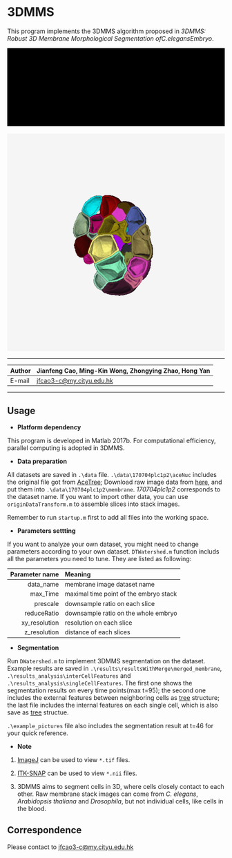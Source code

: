 3DMMS
=================
This program implements the 3DMMS algorithm proposed in *3DMMS: Robust 3D Membrane Morphological Segmentation ofC.elegansEmbryo*. 

![segmentation00](example_pictures/segmentation_results.gif "segmentation results comparison")

![3Dsegmentation](example_pictures/3DSegmentation_half.gif "segmentation result in 3D")

******

|Author|Jianfeng Cao, Ming-Kin Wong, Zhongying Zhao, Hong Yan|
|---|---|
|E-mail|jfcao3-c@my.cityu.edu.hk|

*****
## Usage
* **Platform dependency** 

This program is developed in Matlab 2017b. For computational efficiency, parallel computing is adopted in 3DMMS.
* **Data preparation**
  
All datasets are saved in `.\data` file. `.\data\170704plc1p2\aceNuc` includes the original file got from [AceTree](https://www.ncbi.nlm.nih.gov/pmc/articles/PMC1501046/); Download raw image data from [here](https://portland-my.sharepoint.com/:u:/g/personal/jfcao3-c_ad_cityu_edu_hk/EXXt_P9gkkBMsPLqPdrxPH8BFalj1zh3XLLxu5VJaQHPQg?e=H4fe96), and put them into `.\data\170704plc1p2\membrane`. *170704plc1p2* corresponds to the dataset name. If you want to import other data, you can use `originDataTransform.m` to assemble slices into stack images.
  
  Remember to run `startup.m` first to add all files into the working space.
  
* **Parameters settting**

If you want to analyze your own dataset, you might need to change parameters according to your own dataset. `DTWatershed.m` function includs all the parameters you need to tune. They are listed as following:

| **Parameter name** | **Meaning**                           |
|---------------:|:------------------------------------------|
|      data_name | membrane image dataset name               |
|       max_Time | maximal time point of the embryo stack    |
|       prescale | downsample ratio on each slice            |
|    reduceRatio | downsample ratio on the whole embryo      |
|  xy_resolution | resolution on each slice                  |
|   z_resolution | distance of each slices                   |

* **Segmentation**
  
Run `DWatershed.m` to implement 3DMMS segmentation on the dataset. Example results are saved in `.\results\resultsWithMerge\merged_membrane`, `.\results_analysis\interCellFeatures` and `.\results_analysis\singleCellFeatures`. The first one shows the segmentation results on every time points(max t=95); the second one includes the external features between neighboring cells as [tree](http://tinevez.github.io/matlab-tree/) structure; the last file includes the internal features on each single cell, which is also save as [tree](http://tinevez.github.io/matlab-tree/) structue.
  
`.\example_pictures` file also includes the segmentation result at t=46 for your quick reference. 
  
* **Note**

1. [ImageJ](https://fiji.sc/) can be used to view `*.tif` files.

2. [ITK-SNAP](http://www.itksnap.org/pmwiki/pmwiki.php) can be used to view `*.nii` files.

2. 3DMMS aims to segment cells in 3D, where cells closely contact to each other. Raw membrane stack images can come from *C. elegans*,  *Arabidopsis thaliana* and *Drosophila*, but not individual cells, like cells in the blood. 

## **Correspondence**
Please contact to jfcao3-c@my.cityu.edu.hk


  
  
